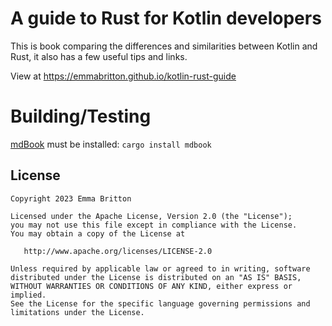 # A guide to Rust for Kotlin developers

This is book comparing the differences and similarities between Kotlin and Rust, it also has a few useful tips and links.

View at <https://emmabritton.github.io/kotlin-rust-guide>

# Building/Testing

[mdBook](https://github.com/rust-lang/mdBook) must be installed:
`cargo install mdbook`

## License 

```
Copyright 2023 Emma Britton

Licensed under the Apache License, Version 2.0 (the "License");
you may not use this file except in compliance with the License.
You may obtain a copy of the License at

   http://www.apache.org/licenses/LICENSE-2.0

Unless required by applicable law or agreed to in writing, software
distributed under the License is distributed on an "AS IS" BASIS,
WITHOUT WARRANTIES OR CONDITIONS OF ANY KIND, either express or implied.
See the License for the specific language governing permissions and
limitations under the License.
```
